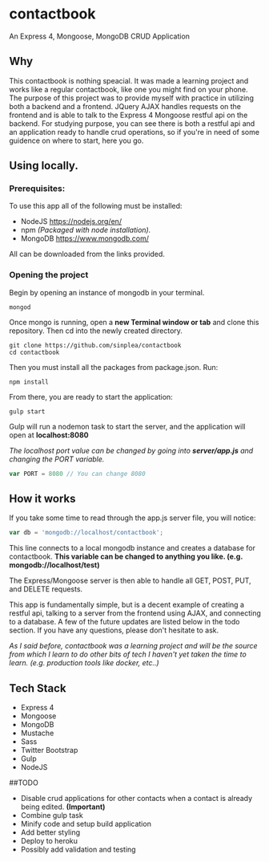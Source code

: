 # contactbook
An Express 4, Mongoose, MongoDB CRUD Application

## Why
This contactbook is nothing speacial. It was made a learning project and works like a regular contactbook, like one you might find on your phone. The purpose of this project was to provide myself with practice in utilizing both a backend and a frontend. JQuery AJAX handles requests on the frontend and is able to talk to the Express 4 Mongoose restful api on the backend. For studying purpose, you can see there is both a restful api and an application ready to handle crud operations, so if you're in need of some guidence on where to start, here you go.

## Using locally.

### Prerequisites:
To use this app all of the following must be installed:
* NodeJS https://nodejs.org/en/
* npm  *(Packaged with node installation).*
* MongoDB https://www.mongodb.com/

All can be downloaded from the links provided.

### Opening the project
Begin by opening an instance of mongodb in your terminal. 
```
mongod
```
Once mongo is running, open a **new Terminal window or tab** and clone this repository. Then cd into the newly created directory.
```
git clone https://github.com/sinplea/contactbook
cd contactbook
```
Then you must install all the packages from package.json. Run:
```
npm install
```
From there, you are ready to start the application:
```
gulp start
```
Gulp will run a nodemon task to start the server, and the application will open at **localhost:8080**

*The localhost port value can be changed by going into __server/app.js__ and changing the PORT variable.*
```javascript
var PORT = 8080 // You can change 8080
````
## How it works
If you take some time to read through the app.js server file, you will notice:
```javascript
var db = 'mongodb://localhost/contactbook';
```
This line connects to a local mongodb instance and creates a database for contactbook. **This variable can be changed to anything you like. (e.g. mongodb://localhost/test)**

The Express/Mongoose server is then able to handle all GET, POST, PUT, and DELETE requests.

This app is fundamentally simple, but is a decent example of creating a restful api, talking to a server from the frontend using AJAX, and connecting to a database. A few of the future updates are listed below in the todo section. If you have any questions, please don't hesitate to ask.

*As I said before, contactbook was a learning project and will be the source from which I learn to do other bits of tech I haven't yet taken the time to learn. (e.g. production tools like docker, etc..)*

## Tech Stack
* Express 4
* Mongoose
* MongoDB
* Mustache
* Sass
* Twitter Bootstrap
* Gulp
* NodeJS


##TODO
* Disable crud applications for other contacts when a contact is already being edited. __(Important)__
* Combine gulp task
* Minify code and setup build application
* Add better styling
* Deploy to heroku 
* Possibly add validation and testing



